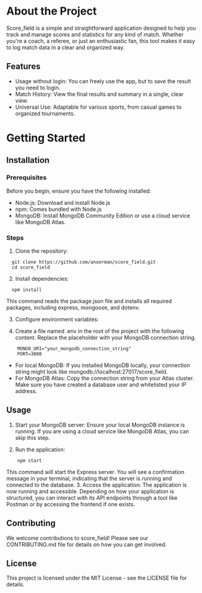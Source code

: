 # About the Project
Score_field is a simple and straightforward application designed to help you track and manage scores and statistics for any kind of match. Whether you're a coach, a referee, or just an enthusiastic fan, this tool makes it easy to log match data in a clear and organized way.


## Features
- Usage without login: You can freely use the app, but to save the result you need to login.
- Match History: View the final results and summary in a single, clear view.
- Universal Use: Adaptable for various sports, from casual games to organized tournaments.

# Getting Started
## Installation
### Prerequisites
Before you begin, ensure you have the following installed:
- Node.js: Download and install Node.js
- npm: Comes bundled with Node.js
- MongoDB: Install MongoDB Community Edition or use a cloud service like MongoDB Atlas.

### Steps
1. Clone the repository:
```
  git clone https://github.com/anoerman/score_field.git
  cd score_field
```
2. Install dependencies:
```
  npm install
```
This command reads the package.json file and installs all required packages, including express, mongoose, and dotenv.

3. Configure environment variables:

4. Create a file named .env in the root of the project with the following content. Replace the placeholder with your MongoDB connection string.
```
    MONGO_URI="your_mongodb_connection_string"
    PORT=3000
```
- For local MongoDB: If you installed MongoDB locally, your connection string might look like mongodb://localhost:27017/score_field.
- For MongoDB Atlas: Copy the connection string from your Atlas cluster. Make sure you have created a database user and whitelisted your IP address.

## Usage

1. Start your MongoDB server:
Ensure your local MongoDB instance is running. If you are using a cloud service like MongoDB Atlas, you can skip this step.

2. Run the application:
```
    npm start
```
This command will start the Express server. You will see a confirmation message in your terminal, indicating that the server is running and connected to the database.
3. Access the application:
The application is now running and accessible. Depending on how your application is structured, you can interact with its API endpoints through a tool like Postman or by accessing the frontend if one exists.

## Contributing
We welcome contributions to score_field! Please see our CONTRIBUTING.md file for details on how you can get involved.
## License
This project is licensed under the MIT License - see the LICENSE file for details.
